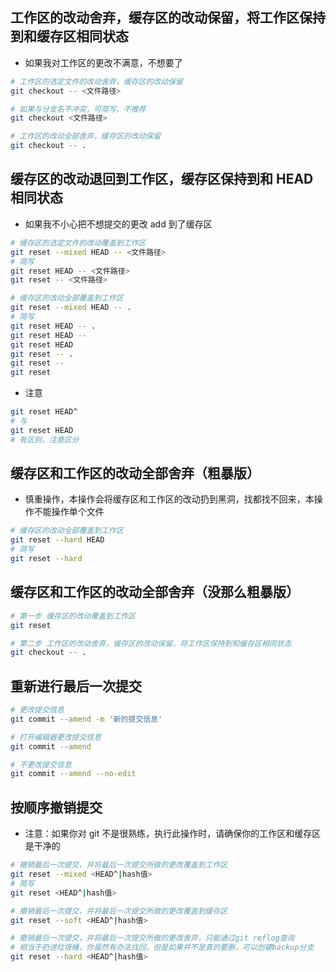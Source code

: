 ## 工作区的改动舍弃，缓存区的改动保留，将工作区保持到和缓存区相同状态

* 如果我对工作区的更改不满意，不想要了

```bash
# 工作区的选定文件的改动舍弃，缓存区的改动保留
git checkout -- <文件路径>

# 如果与分支名不冲突，可简写，不推荐
git checkout <文件路径>

# 工作区的改动全部舍弃，缓存区的改动保留
git checkout -- .
```

## 缓存区的改动退回到工作区，缓存区保持到和 HEAD 相同状态

* 如果我不小心把不想提交的更改 add 到了缓存区

```bash
# 缓存区的选定文件的改动覆盖到工作区
git reset --mixed HEAD -- <文件路径>
# 简写
git reset HEAD -- <文件路径>
git reset -- <文件路径>

# 缓存区的改动全部覆盖到工作区
git reset --mixed HEAD -- .
# 简写
git reset HEAD -- .
git reset HEAD --
git reset HEAD
git reset -- .
git reset --
git reset
```

* 注意

```bash
git reset HEAD^
# 与
git reset HEAD
# 有区别，注意区分
```

## 缓存区和工作区的改动全部舍弃（粗暴版）

* 慎重操作，本操作会将缓存区和工作区的改动扔到黑洞，找都找不回来，本操作不能操作单个文件

```bash
# 缓存区的改动全部覆盖到工作区
git reset --hard HEAD
# 简写
git reset --hard
```

## 缓存区和工作区的改动全部舍弃（没那么粗暴版）

```bash
# 第一步 缓存区的改动覆盖到工作区
git reset

# 第二步 工作区的改动舍弃，缓存区的改动保留，将工作区保持到和缓存区相同状态
git checkout -- .
```

## 重新进行最后一次提交

```bash
# 更改提交信息
git commit --amend -m '新的提交信息'

# 打开编辑器更改提交信息
git commit --amend

# 不更改提交信息
git commit --amend --no-edit
```

## 按顺序撤销提交

* 注意：如果你对 git 不是很熟练，执行此操作时，请确保你的工作区和缓存区是干净的

```bash
# 撤销最后一次提交，并将最后一次提交所做的更改覆盖到工作区
git reset --mixed <HEAD^|hash值>
# 简写
git reset <HEAD^|hash值>

# 撤销最后一次提交，并将最后一次提交所做的更改覆盖到缓存区
git reset --soft <HEAD^|hash值>

# 撤销最后一次提交，并将最后一次提交所做的更改舍弃，只能通过git reflog查询
# 相当于扔进垃圾桶，你虽然有办法找回，但是如果并不是真的要删，可以创建backup分支
git reset --hard <HEAD^|hash值>
```
